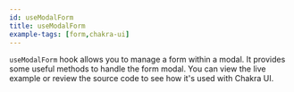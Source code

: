 ```yaml
---
id: useModalForm
title: useModalForm
example-tags: [form,chakra-ui]
---
```


`useModalForm` hook allows you to manage a form within a modal. It provides some useful methods to handle the form modal. You can view the live example or review the source code to see how it's used with Chakra UI.

<CodeSandboxExample path="form-chakra-use-modal-antd-form" />
